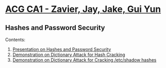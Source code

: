 # [ACG CA1 - Zavier, Jay, Jake, Gui Yun](https://github.com/deceptivecz/ACG)
## Hashes and Password Security


Contents:
1. [Presentation on Hashes and Password Security](https://docs.google.com/presentation/d/1HYUB_dm9PnOGj4p6uIEWgwSh6N6cqAhE-BWyugScz2Q/edit#slide=id.g17963b9726f_0_202)
2. [Demonstration on Dictionary Attack for Hash Cracking](https://github.com/deceptivecz/ACG/tree/main/Demonstration/hashcracker)
3. [Demonstration on Dictionary Attack for Cracking /etc/shadow hashes](https://github.com/deceptivecz/ACG/tree/main/Demonstration/linux%20administration)
